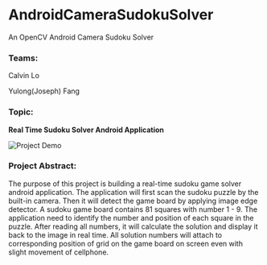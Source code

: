 # AndroidCameraSudokuSolver

An OpenCV Android Camera Sudoku Solver

### Teams:

Calvin Lo

Yulong(Joseph) Fang

### Topic:

**Real Time Sudoku Solver Android Application**

![Project Demo](https://github.com/jocstech/AndroidCameraSudokuSolver/blob/master/Images/img1.png "demo")

### Project Abstract:

The purpose of this project is building a real-time sudoku game solver android
application. The application will first scan the sudoku puzzle by the built-in camera.
Then it will detect the game board by applying image edge detector. A sudoku game
board contains 81 squares with number 1 - 9. The application need to identify the
number and position of each square in the puzzle. After reading all numbers, it will
calculate the solution and display it back to the image in real time. All solution numbers
will attach to corresponding position of grid on the game board on screen even with
slight movement of cellphone.
